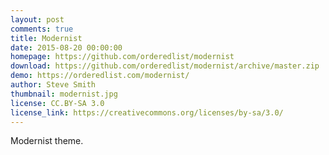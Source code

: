 ```yaml
---
layout: post
comments: true
title: Modernist
date: 2015-08-20 00:00:00
homepage: https://github.com/orderedlist/modernist
download: https://github.com/orderedlist/modernist/archive/master.zip
demo: https://orderedlist.com/modernist/
author: Steve Smith
thumbnail: modernist.jpg
license: CC.BY-SA 3.0
license_link: https://creativecommons.org/licenses/by-sa/3.0/
---
```


Modernist theme.
